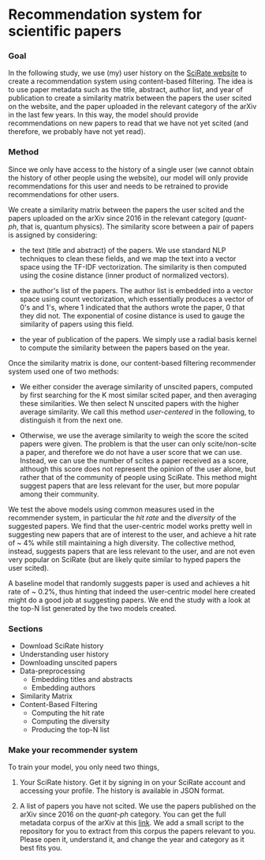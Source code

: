 # Recommendation system for scientific papers

### Goal

In the following study, we use (my) user history on the [SciRate website](https://scirate.com/) to create a recommendation system using content-based filtering. The idea is to use paper metadata such as the title, abstract, author list, and year of publication to create a similarity matrix between the papers the user scited on the website, and the paper uploaded in the relevant category of the arXiv in the last few years. In this way, the model should provide recommendations on new papers to read that we have not yet scited (and therefore, we probably have not yet read).

### Method

Since we only have access to the history of a single user (we cannot obtain the history of other people using the website), our model will only provide recommendations for this user and needs to be retrained to provide recommendations for other users.

We create a similarity matrix between the papers the user scited and the papers uploaded on the arXiv since 2016 in the relevant category (*quant-ph*, that is, quantum physics). The similarity score between a pair of papers is assigned by considering:

- the text (title and abstract) of the papers. We use standard NLP techniques to clean these fields, and we map the text into a vector space using the TF-IDF vectorization. The similarity is then computed using the cosine distance (inner product of normalized vectors).

- the author's list of the papers. The author list is embedded into a vector space using count vectorization, which essentially produces a vector of 0's and 1's, where 1 indicated that the authors wrote the paper, 0 that they did not. The exponential of cosine distance is used to gauge the similarity of papers using this field.

- the year of publication of the papers. We simply use a radial basis kernel to compute the similarity between the papers based on the year.

Once the similarity matrix is done, our content-based filtering recommender system used one of two methods:

- We either consider the average similarity of unscited papers, computed by first searching for the K most similar scited paper, and then averaging these similarities. We then select N unscited papers with the higher average similarity. We call this method *user-centered* in the following, to distinguish it from the next one.

- Otherwise, we use the average similarity to weigh the score the scited papers were given. The problem is that the user can only scite/non-scite a paper, and therefore we do not have a user score that we can use. Instead, we can use the number of scites a paper received as a score, although this score does not represent the opinion of the user alone, but rather that of the community of people using SciRate. This method might suggest papers that are less relevant for the user, but more popular among their community.

We test the above models using common measures used in the recommender system, in particular the *hit rate* and the *diversity* of the suggested papers. We find that the user-centric model works pretty well in suggesting new papers that are of interest to the user, and achieve a hit rate of ~ 4% while still maintaining a high diversity. The collective method, instead, suggests papers that are less relevant to the user, and are not even very popular on SciRate (but are likely quite similar to hyped papers the user scited).

A baseline model that randomly suggests paper is used and achieves a hit rate of ~ 0.2%, thus hinting that indeed the user-centric model here created might do a good job at suggesting papers. We end the study with a look at the top-N list generated by the two models created.

### Sections

- Download SciRate history
- Understanding user history
- Downloading unscited papers
- Data-preprocessing
    - Embedding titles and abstracts
    - Embedding authors
- Similarity Matrix
- Content-Based Filtering
    - Computing the hit rate
    - Computing the diversity
    - Producing the top-N list

### Make your recommender system

To train your model, you only need two things,

1) Your SciRate history. Get it by signing in on your SciRate account and accessing your profile. The history is available in JSON format.

2) A list of papers you have not scited. We use the papers published on the arXiv since 2016 on the *quant-ph* category. You can get the full metadata corpus of the arXiv at this [link](https://www.kaggle.com/Cornell-University/arxiv). We add a small script to the repository for you to extract from this corpus the papers relevant to you. Please open it, understand it, and change the year and category as it best fits you.